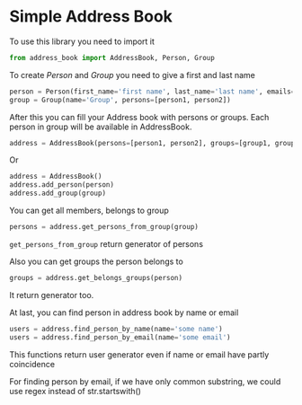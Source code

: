 # Simple Address Book

To use this library you need to import it

```python
from address_book import AddressBook, Person, Group
```

To create *Person* and *Group* you need to give a first and last name

```python
person = Person(first_name='first name', last_name='last name', emails=['some@com', 'some@com'])
group = Group(name='Group', persons=[person1, person2])
```

After this you can fill your Address book with persons or groups. Each person in group will be available in AddressBook.

```python
address = AddressBook(persons=[person1, person2], groups=[group1, group2])
```

Or

```python
address = AddressBook()
address.add_person(person)
address.add_group(group)
```

You can get all members, belongs to group

```python
persons = address.get_persons_from_group(group)
```

`get_persons_from_group` return generator of persons

Also you can get groups the person belongs to

```python
groups = address.get_belongs_groups(person)
```

It return generator too.

At last, you can find person in address book by name or email

```python
users = address.find_person_by_name(name='some name')
users = address.find_person_by_email(name='some email')
```

This functions return user generator even if name or email have partly coincidence


For finding person by email, if we have only common substring, we could use regex instead of str.startswith()
